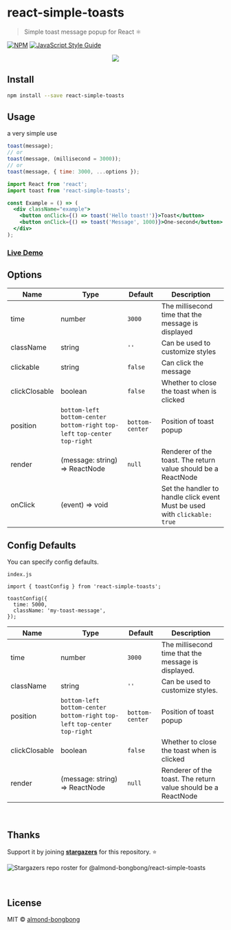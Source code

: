 # react-simple-toasts

> Simple toast message popup for React ⚛️

[![NPM](https://img.shields.io/npm/v/react-simple-toasts.svg)](https://www.npmjs.com/package/react-simple-toasts) [![JavaScript Style Guide](https://img.shields.io/badge/code_style-standard-brightgreen.svg)](https://standardjs.com)

<p align="center">
<img src="https://res.cloudinary.com/dfyuv19ig/image/upload/v1575989735/github/2019-12-10_23-52-52.2019-12-10_23_53_26_ljp6x1.gif" />
</p>

## Install

```bash
npm install --save react-simple-toasts
```

## Usage

a very simple use

```js
toast(message);
// or
toast(message, (millisecond = 3000));
// or
toast(message, { time: 3000, ...options });
```

```jsx
import React from 'react';
import toast from 'react-simple-toasts';

const Example = () => (
  <div className="example">
    <button onClick={() => toast('Hello toast!')}>Toast</button>
    <button onClick={() => toast('Message', 1000)}>One-second</button>
  </div>
);
```

### [Live Demo](https://almond-bongbong.github.io/react-simple-toasts/)

## Options

| Name          | Type                                                                             | Default         | Description                                                                      |
| ------------- | -------------------------------------------------------------------------------- | --------------- | -------------------------------------------------------------------------------- |
| time          | number                                                                           | `3000`          | The millisecond time that the message is displayed                               |
| className     | string                                                                           | `''`            | Can be used to customize styles                                                  |
| clickable     | string                                                                           | `false`         | Can click the message                                                            |
| clickClosable | boolean                                                                          | `false`         | Whether to close the toast when is clicked                                       |
| position      | `bottom-left` `bottom-center` `bottom-right` `top-left` `top-center` `top-right` | `bottom-center` | Position of toast popup                                                          |
| render        | (message: string) => ReactNode                                                   | `null`          | Renderer of the toast. The return value should be a ReactNode                    |
| onClick       | (event) => void                                                                  |                 | Set the handler to handle click event <br /> Must be used with `clickable: true` |

## Config Defaults

You can specify config defaults.

`index.js`

```$jsx
import { toastConfig } from 'react-simple-toasts';

toastConfig({
  time: 5000,
  className: 'my-toast-message',
});
```

| Name          | Type                                                                             | Default         | Description                                                   |
| ------------- | -------------------------------------------------------------------------------- | --------------- | ------------------------------------------------------------- |
| time          | number                                                                           | `3000`          | The millisecond time that the message is displayed.           |
| className     | string                                                                           | `''`            | Can be used to customize styles.                              |
| position      | `bottom-left` `bottom-center` `bottom-right` `top-left` `top-center` `top-right` | `bottom-center` | Position of toast popup                                       |
| clickClosable | boolean                                                                          | `false`         | Whether to close the toast when is clicked                    |
| render        | (message: string) => ReactNode                                                   | `null`          | Renderer of the toast. The return value should be a ReactNode |

<br>

## Thanks

Support it by joining **[stargazers](https://github.com/almond-bongbong/react-simple-toasts/stargazers)** for this repository. :star:

![Stargazers repo roster for @almond-bongbong/react-simple-toasts](https://reporoster.com/stars/almond-bongbong/react-simple-toasts)

<br>

## License

MIT © [almond-bongbong](https://github.com/almond-bongbong)

